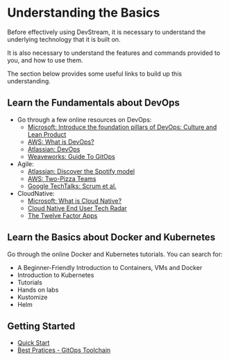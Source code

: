 # Understanding the Basics

Before effectively using DevStream, it is necessary to understand the underlying technology that it is built on.

It is also necessary to understand the features and commands provided to you, and how to use them.

The section below provides some useful links to build up this understanding.

## Learn the Fundamentals about DevOps

- Go through a few online resources on DevOps:
    - [Microsoft: Introduce the foundation pillars of DevOps: Culture and Lean Product](https://docs.microsoft.com/en-us/learn/modules/introduce-foundation-pillars-devops/)
    - [AWS: What is DevOps?](https://aws.amazon.com/devops/what-is-devops/?nc1=h_ls)
    - [Atlassian: DevOps](https://www.atlassian.com/devops)
    - [Weaveworks: Guide To GitOps](https://www.weave.works/technologies/gitops/)
- Agile:
    - [Atlassian: Discover the Spotify model](https://www.atlassian.com/agile/agile-at-scale/spotify)
    - [AWS: Two-Pizza Teams](https://docs.aws.amazon.com/whitepapers/latest/introduction-devops-aws/two-pizza-teams.html)
    - [Google TechTalks: Scrum et al.](https://www.youtube.com/watch?v=IyNPeTn8fpo)
- CloudNative:
    - [Microsoft: What is Cloud Native?](https://docs.microsoft.com/en-us/dotnet/architecture/cloud-native/definition)
    - [Cloud Native End User Tech Radar](https://radar.cncf.io/)
    - [The Twelve Factor Apps](https://12factor.net/)

## Learn the Basics about Docker and Kubernetes

Go through the online Docker and Kubernetes tutorials. You can search for:

- A Beginner-Friendly Introduction to Containers, VMs and Docker
- Introduction to Kubernetes
- Tutorials
- Hands on labs
- Kustomize
- Helm

## Getting Started

- [Quick Start](./quickstart.md)
- [Best Pratices - GitOps Toolchain](./best-practices/gitops.md)
